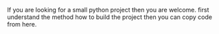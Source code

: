 If you are looking for a small python project then you are welcome. 
first understand the method how to build the project then you can copy code from here.
